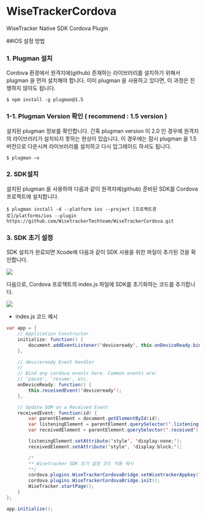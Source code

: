 # WiseTrackerCordova
WiseTracker Native SDK Cordova Plugin

##iOS 설정 방법

### 1. Plugman 설치
Cordova 환경에서 원격지에(github) 존재하는 라이브러리를 설치하기 위해서 plugman 을 먼저 설치해야 합니다. 이미 plugman 을 사용하고 있다면, 이 과정은 진행하지 않아도 됩니다.


```node
$ npm install -g plugman@1.5
```

### 1-1. Plugman Version 확인 ( recommend : 1.5 version ) 
설치된 plugman 정보를 확인합니다.
간혹 plugman version 이 2.0 인 경우에 원격지의 라이브러리가 설치되지 못하는 현상이 있습니다. 이 경우에는 잠시 plugman 을 1.5 버전으로 다운시켜 라이브러리를 설치하고 다시 업그레이드 하셔도 됩니다.

```node
$ plugman –v
```

### 2. SDK설치
설치된 plugman 을 사용하여 다음과 같이 원격지에(github) 준비된 SDK를 Cordova 프로젝트에 설치합니다.

```node
$ plugman install -d --platform ios --project [프로젝트경로]/platforms/ios --plugin https://github.com/WisetrackerTechteam/WiseTrackerCordova.git
```


### 3. SDK 초기 설정
SDK 설치가 완료되면 Xcode에 다음과 같이 SDK 사용을 위한 파일이 추가된 것을 확인합니다.

![](http://www.wisetracker.co.kr/wp-content/uploads/2019/04/ios-cordova-addfile.jpg)


다음으로, Cordova 프로젝트의 index.js 파일에 SDK를 초기화하는 코드를 추가합니다.

![](http://www.wisetracker.co.kr/wp-content/uploads/2019/04/ios-cordova-indexjs.jpg)

- index.js 코드 예시

```java script
var app = {
    // Application Constructor
    initialize: function() {
        document.addEventListener('deviceready', this.onDeviceReady.bind(this), false);
    },

    // deviceready Event Handler
    //
    // Bind any cordova events here. Common events are:
    // 'pause', 'resume', etc.
    onDeviceReady: function() {
        this.receivedEvent('deviceready');
    },

    // Update DOM on a Received Event
    receivedEvent: function(id) {
        var parentElement = document.getElementById(id);
        var listeningElement = parentElement.querySelector('.listening');
        var receivedElement = parentElement.querySelector('.received');

        listeningElement.setAttribute('style', 'display:none;');
        receivedElement.setAttribute('style', 'display:block;');

		/*
		** Wisetracker SDK 초기 설정 코드 적용 예시 
		**/
		cordova.plugins.WiseTrackerCordovaBridge.setWisetrackerAppkey("제공받은 앱 인증키를 설정합니다.");
		cordova.plugins.WiseTrackerCordovaBridge.init(); 
		WiseTracker.startPage();
    }
};

app.initialize();
```
